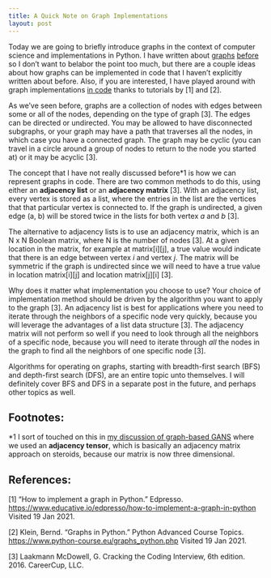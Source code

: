 ```yaml
---
title: A Quick Note on Graph Implementations
layout: post
---
```


Today we are going to briefly introduce graphs in the context of computer science and implementations in Python. I have written about [graphs](https://sassafras13.github.io/GNs/) [before](https://sassafras13.github.io/GraphGANS/) so I don’t want to belabor the point too much, but there are a couple ideas about how graphs can be implemented in code that I haven’t explicitly written about before. Also, if you are interested, I have played around with graph implementations [in code](https://github.com/sassafras13/coding-interview/tree/main/graphs) thanks to tutorials by [1] and [2]. 

As we’ve seen before, graphs are a collection of nodes with edges between some or all of the nodes, depending on the type of graph [3]. The edges can be directed or undirected. You may be allowed to have disconnected subgraphs, or your graph may have a path that traverses all the nodes, in which case you have a connected graph. The graph may be cyclic (you can travel in a circle around a group of nodes to return to the node you started at) or it may be acyclic [3]. 

The concept that I have not really discussed before*1 is how we can represent graphs in code. There are two common methods to do this, using either an **adjacency list** or an **adjacency matrix** [3]. With an adjacency list, every vertex is stored as a list, where the entries in the list are the vertices that that particular vertex is connected to. If the graph is undirected, a given edge (a, b) will be stored twice in the lists for both vertex _a_ and _b_ [3]. 

The alternative to adjacency lists is to use an adjacency matrix, which is an N x N Boolean matrix, where N is the number of nodes [3]. At a given location in the matrix, for example at matrix[i][j], a true value would indicate that there is an edge between vertex _i_ and vertex _j_. The matrix will be symmetric if the graph is undirected since we will need to have a true value in location matrix[i][j] and location matrix[j][i] [3]. 

Why does it matter what implementation you choose to use? Your choice of implementation method should be driven by the algorithm you want to apply to the graph [3]. An adjacency list is best for applications where you need to iterate through the neighbors of a specific node very quickly, because you will leverage the advantages of a list data structure [3]. The adjacency matrix will not perform so well if you need to look through all the neighbors of a specific node, because you will need to iterate through _all_ the nodes in the graph to find all the neighbors of one specific node [3]. 

Algorithms for operating on graphs, starting with breadth-first search (BFS) and depth-first search (DFS), are an entire topic unto themselves. I will definitely cover BFS and DFS in a separate post in the future, and perhaps other topics as well. 

## Footnotes:

*1  I sort of touched on this in [my discussion of graph-based GANS](https://sassafras13.github.io/GraphGANS/) where we used an **adjacency tensor**, which is basically an adjacency matrix approach on steroids, because our matrix is now three dimensional. 


## References: 

[1] “How to implement a graph in Python.” Edpresso. <https://www.educative.io/edpresso/how-to-implement-a-graph-in-python> Visited 19 Jan 2021. 

[2] Klein, Bernd. “Graphs in Python.” Python Advanced Course Topics. <https://www.python-course.eu/graphs_python.php> Visited 19 Jan 2021. 

[3] Laakmann McDowell, G. Cracking the Coding Interview, 6th edition. 2016. CareerCup, LLC.
